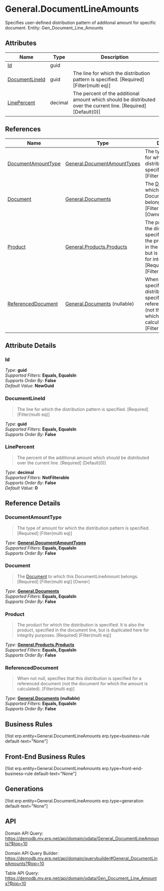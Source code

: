 # General.DocumentLineAmounts

Specifies user-defined distribution pattern of additonal amount for specific document. Entity: Gen_Document_Line_Amounts

## Attributes

| Name | Type | Description |
| ---- | ---- | --- |
| [Id](General.DocumentLineAmounts.md#Id) | guid |  
| [DocumentLineId](General.DocumentLineAmounts.md#DocumentLineId) | guid | The line for which the distribution pattern is specified. [Required] [Filter(multi eq)] 
| [LinePercent](General.DocumentLineAmounts.md#LinePercent) | decimal | The percent of the additional amount which should be distributed over the current line. [Required] [Default(0)] 

## References

| Name | Type | Description |
| ---- | ---- | --- |
| [DocumentAmountType](General.DocumentLineAmounts.md#DocumentAmountType) | [General.DocumentAmountTypes](General.DocumentAmountTypes.md) | The type of amount for which the distribution pattern is specified. [Required] [Filter(multi eq)] |
| [Document](General.DocumentLineAmounts.md#Document) | [General.Documents](General.Documents.md) | The [Document](General.DocumentLineAmounts.md#Document) to which this DocumentLineAmount belongs. [Required] [Filter(multi eq)] [Owner] |
| [Product](General.DocumentLineAmounts.md#Product) | [General.Products.Products](General.Products.Products.md) | The product for which the distribution is specified. It is also the product, specified in the document line, but is duplicated here for integrity purposes. [Required] [Filter(multi eq)] |
| [ReferencedDocument](General.DocumentLineAmounts.md#ReferencedDocument) | [General.Documents](General.Documents.md) (nullable) | When not null, specifies that this distribution is specified for a referenced document (not the document for which the amount is calculated). [Filter(multi eq)] |


## Attribute Details

### Id

_Type_: **guid**  
_Supported Filters_: **Equals, EqualsIn**  
_Supports Order By_: **False**  
_Default Value_: **NewGuid**  

### DocumentLineId

> The line for which the distribution pattern is specified. [Required] [Filter(multi eq)]

_Type_: **guid**  
_Supported Filters_: **Equals, EqualsIn**  
_Supports Order By_: **False**  

### LinePercent

> The percent of the additional amount which should be distributed over the current line. [Required] [Default(0)]

_Type_: **decimal**  
_Supported Filters_: **NotFilterable**  
_Supports Order By_: **False**  
_Default Value_: **0**  


## Reference Details

### DocumentAmountType

> The type of amount for which the distribution pattern is specified. [Required] [Filter(multi eq)]

_Type_: **[General.DocumentAmountTypes](General.DocumentAmountTypes.md)**  
_Supported Filters_: **Equals, EqualsIn**  
_Supports Order By_: **False**  

### Document

> The [Document](General.DocumentLineAmounts.md#Document) to which this DocumentLineAmount belongs. [Required] [Filter(multi eq)] [Owner]

_Type_: **[General.Documents](General.Documents.md)**  
_Supported Filters_: **Equals, EqualsIn**  
_Supports Order By_: **False**  

### Product

> The product for which the distribution is specified. It is also the product, specified in the document line, but is duplicated here for integrity purposes. [Required] [Filter(multi eq)]

_Type_: **[General.Products.Products](General.Products.Products.md)**  
_Supported Filters_: **Equals, EqualsIn**  
_Supports Order By_: **False**  

### ReferencedDocument

> When not null, specifies that this distribution is specified for a referenced document (not the document for which the amount is calculated). [Filter(multi eq)]

_Type_: **[General.Documents](General.Documents.md) (nullable)**  
_Supported Filters_: **Equals, EqualsIn**  
_Supports Order By_: **False**  



## Business Rules

[!list erp.entity=General.DocumentLineAmounts erp.type=business-rule default-text="None"]

## Front-End Business Rules

[!list erp.entity=General.DocumentLineAmounts erp.type=front-end-business-rule default-text="None"]

## Generations

[!list erp.entity=General.DocumentLineAmounts erp.type=generation default-text="None"]

## API

Domain API Query:
<https://demodb.my.erp.net/api/domain/odata/General_DocumentLineAmounts?$top=10>

Domain API Query Builder:
<https://demodb.my.erp.net/api/domain/querybuilder#General_DocumentLineAmounts?$top=10>

Table API Query:
<https://demodb.my.erp.net/api/domain/odata/Gen_Document_Line_Amounts?$top=10>

